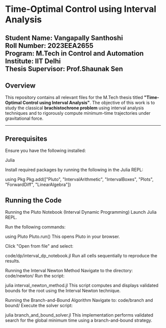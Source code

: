 # Time-Optimal Control using Interval Analysis

**Student Name**: Vangapally Santhoshi  
**Roll Number**: 2023EEA2655  
**Program**: M.Tech in Control and Automation  
**Institute**: IIT Delhi  
**Thesis Supervisor**: Prof.Shaunak Sen
---

## Overview

This repository contains all relevant files for the M.Tech thesis titled **"Time-Optimal Control using Interval Analysis"**. The objective of this work is to study the classical **brachistochrone problem** using interval analysis techniques and to rigorously compute minimum-time trajectories under gravitational force.

---

## Prerequisites
Ensure you have the following installed:

Julia

Install required packages by running the following in the Julia REPL:

using Pkg
Pkg.add(["Pluto", "IntervalArithmetic", "IntervalBoxes", "Plots", "ForwardDiff", "LinearAlgebra"])

## Running the Code

Running the Pluto Notebook (Interval Dynamic Programming)
Launch Julia REPL.

Run the following commands:

using Pluto
Pluto.run()
This opens Pluto in your browser.

Click "Open from file" and select:

code/dp/interval_dp_notebook.jl
Run all cells sequentially to reproduce the results.

Running the Interval Newton Method
Navigate to the directory:
code/newton/
Run the script:

julia interval_newton_method.jl
This script computes and displays validated bounds for the root using the Interval Newton technique.

Running the Branch-and-Bound Algorithm
Navigate to:
code/branch and bound/
Execute the solver script:

julia branch_and_bound_solver.jl
This implementation performs validated search for the global minimum time using a branch-and-bound strategy.

